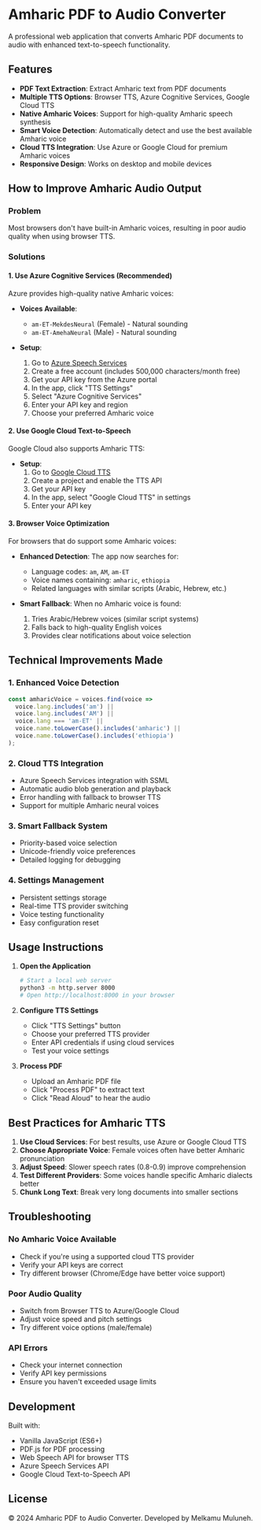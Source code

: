 # Amharic PDF to Audio Converter

A professional web application that converts Amharic PDF documents to audio with enhanced text-to-speech functionality.

## Features

- **PDF Text Extraction**: Extract Amharic text from PDF documents
- **Multiple TTS Options**: Browser TTS, Azure Cognitive Services, Google Cloud TTS
- **Native Amharic Voices**: Support for high-quality Amharic speech synthesis
- **Smart Voice Detection**: Automatically detect and use the best available Amharic voice
- **Cloud TTS Integration**: Use Azure or Google Cloud for premium Amharic voices
- **Responsive Design**: Works on desktop and mobile devices

## How to Improve Amharic Audio Output

### Problem
Most browsers don't have built-in Amharic voices, resulting in poor audio quality when using browser TTS.

### Solutions

#### 1. **Use Azure Cognitive Services (Recommended)**

Azure provides high-quality native Amharic voices:

- **Voices Available**:
  - `am-ET-MekdesNeural` (Female) - Natural sounding
  - `am-ET-AmehaNeural` (Male) - Natural sounding

- **Setup**:
  1. Go to [Azure Speech Services](https://azure.microsoft.com/services/cognitive-services/speech-services/)
  2. Create a free account (includes 500,000 characters/month free)
  3. Get your API key from the Azure portal
  4. In the app, click "TTS Settings"
  5. Select "Azure Cognitive Services"
  6. Enter your API key and region
  7. Choose your preferred Amharic voice

#### 2. **Use Google Cloud Text-to-Speech**

Google Cloud also supports Amharic TTS:

- **Setup**:
  1. Go to [Google Cloud TTS](https://cloud.google.com/text-to-speech)
  2. Create a project and enable the TTS API
  3. Get your API key
  4. In the app, select "Google Cloud TTS" in settings
  5. Enter your API key

#### 3. **Browser Voice Optimization**

For browsers that do support some Amharic voices:

- **Enhanced Detection**: The app now searches for:
  - Language codes: `am`, `AM`, `am-ET`
  - Voice names containing: `amharic`, `ethiopia`
  - Related languages with similar scripts (Arabic, Hebrew, etc.)

- **Smart Fallback**: When no Amharic voice is found:
  1. Tries Arabic/Hebrew voices (similar script systems)
  2. Falls back to high-quality English voices
  3. Provides clear notifications about voice selection

## Technical Improvements Made

### 1. **Enhanced Voice Detection**
```javascript
const amharicVoice = voices.find(voice => 
  voice.lang.includes('am') || 
  voice.lang.includes('AM') ||
  voice.lang === 'am-ET' ||
  voice.name.toLowerCase().includes('amharic') ||
  voice.name.toLowerCase().includes('ethiopia')
);
```

### 2. **Cloud TTS Integration**
- Azure Speech Services integration with SSML
- Automatic audio blob generation and playback
- Error handling with fallback to browser TTS
- Support for multiple Amharic neural voices

### 3. **Smart Fallback System**
- Priority-based voice selection
- Unicode-friendly voice preferences
- Detailed logging for debugging

### 4. **Settings Management**
- Persistent settings storage
- Real-time TTS provider switching
- Voice testing functionality
- Easy configuration reset

## Usage Instructions

1. **Open the Application**
   ```bash
   # Start a local web server
   python3 -m http.server 8000
   # Open http://localhost:8000 in your browser
   ```

2. **Configure TTS Settings**
   - Click "TTS Settings" button
   - Choose your preferred TTS provider
   - Enter API credentials if using cloud services
   - Test your voice settings

3. **Process PDF**
   - Upload an Amharic PDF file
   - Click "Process PDF" to extract text
   - Click "Read Aloud" to hear the audio

## Best Practices for Amharic TTS

1. **Use Cloud Services**: For best results, use Azure or Google Cloud TTS
2. **Choose Appropriate Voice**: Female voices often have better Amharic pronunciation
3. **Adjust Speed**: Slower speech rates (0.8-0.9) improve comprehension
4. **Test Different Providers**: Some voices handle specific Amharic dialects better
5. **Chunk Long Text**: Break very long documents into smaller sections

## Troubleshooting

### No Amharic Voice Available
- Check if you're using a supported cloud TTS provider
- Verify your API keys are correct
- Try different browser (Chrome/Edge have better voice support)

### Poor Audio Quality
- Switch from Browser TTS to Azure/Google Cloud
- Adjust voice speed and pitch settings
- Try different voice options (male/female)

### API Errors
- Check your internet connection
- Verify API key permissions
- Ensure you haven't exceeded usage limits

## Development

Built with:
- Vanilla JavaScript (ES6+)
- PDF.js for PDF processing
- Web Speech API for browser TTS
- Azure Speech Services API
- Google Cloud Text-to-Speech API

## License

© 2024 Amharic PDF to Audio Converter. Developed by Melkamu Muluneh.